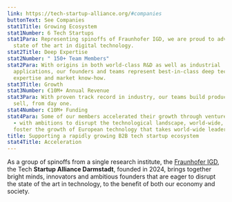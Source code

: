```yaml
---
link: https://tech-startup-alliance.org/#companies
buttonText: See Companies
stat1Title: Growing Ecosystem
stat1Number: 6 Tech Startups
stat1Para: Representing spinoffs of Fraunhofer IGD, we are proud to advance the
  state of the art in digital technology.
stat2Title: Deep Expertise
stat2Number: " 150+ Team Members"
stat2Para: With origins in both world-class R&D as well as industrial
  applications, our founders and teams represent best-in-class deep tech
  expertise and market know-how.
stat3Title: Growth
stat3Number: €10M+ Annual Revenue
stat3Para: With proven track record in industry, our teams build products that
  sell, from day one.
stat4Number: €10M+ Funding
stat4Para: Some of our members accelerated their growth through venture capital
  - with ambitions to disrupt the technological landscape, world-wide, and
  foster the growth of European technology that takes world-wide leadership.
title: Supporting a rapidly growing B2B tech startup ecosystem
stat4Title: Acceleration
---
```

As a group of spinoffs from a single research institute, the [Fraunhofer IGD](https://www.igd.fraunhofer.de/en.html), the Tech **Startup Alliance Darmstadt**, founded in 2024, brings together bright minds, innovators and ambitious founders that are eager to disrupt the state of the art in technology, to the benefit of both our economy and society.
